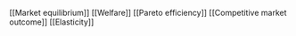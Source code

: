 [[Market equilibrium]]
[[Welfare]]
[[Pareto efficiency]]
[[Competitive market outcome]]
[[Elasticity]]
